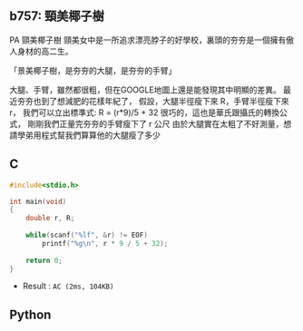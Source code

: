 ## b757: 頸美椰子樹
PA 頸美椰子樹
頸美女中是一所追求漂亮脖子的好學校，裏頭的夯夯是一個擁有傲人身材的高二生。

「景美椰子樹，是夯夯的大腿，是夯夯的手臂」

大腿、手臂，雖然都很粗，但在GOOGLE地圖上還是能發現其中明顯的差異。
最近夯夯也到了想減肥的花樣年紀了，
假設，大腿半徑瘦下來 R，手臂半徑瘦下來 r，
我們可以立出標準式: R = (r*9)/5 + 32
很巧的，這也是華氏跟攝氏的轉換公式，
剛剛我們正量完夯夯的手臂瘦下了 r 公尺
由於大腿實在太粗了不好測量，想請學弟用程式幫我們算算他的大腿瘦了多少

## C
```C
#include<stdio.h>

int main(void)
{
	double r, R;
	
	while(scanf("%lf", &r) != EOF)
		printf("%g\n", r * 9 / 5 + 32);
		
	return 0;
}
```
 * Result : `AC (2ms, 104KB)`

## Python

